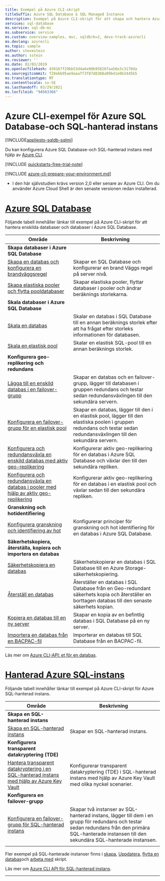 ```yaml
---
title: Exempel på Azure CLI-skript
titleSuffix: Azure SQL Database & SQL Managed Instance
description: Exempel på Azure CLI-skript för att skapa och hantera Azure SQL Database och Azure SQL-hanterad instans
services: sql-database
ms.service: sql-db-mi
ms.subservice: service
ms.custom: overview-samples, mvc, sqldbrb=2, devx-track-azurecli
ms.devlang: azurecli
ms.topic: sample
author: stevestein
ms.author: sstein
ms.reviewer: ''
ms.date: 02/03/2019
ms.openlocfilehash: 439167f29bb53d4a6e90b95826faa56e3c3170da
ms.sourcegitcommit: f28ebb95ae9aaaff3f87d8388a09b41e0b3445b5
ms.translationtype: MT
ms.contentlocale: sv-SE
ms.lasthandoff: 03/29/2021
ms.locfileid: "94563366"
---
```

# <a name="azure-cli-samples-for-azure-sql-database-and-sql-managed-instance"></a>Azure CLI-exempel för Azure SQL Database-och SQL-hanterad instans 
 
[!INCLUDE[appliesto-sqldb-sqlmi](../includes/appliesto-sqldb-sqlmi.md)]

Du kan konfigurera Azure SQL Database-och SQL-hanterad instans med hjälp av <a href="/cli/azure">Azure CLI</a>.

[!INCLUDE [quickstarts-free-trial-note](../../../includes/quickstarts-free-trial-note.md)]

[!INCLUDE [azure-cli-prepare-your-environment.md](../../../includes/azure-cli-prepare-your-environment.md)]

 - I den här självstudien krävs version 2,0 eller senare av Azure CLI. Om du använder Azure Cloud Shell är den senaste versionen redan installerad.

# <a name="azure-sql-database"></a>[Azure SQL Database](#tab/single-database)

Följande tabell innehåller länkar till exempel på Azure CLI-skript för att hantera enskilda databaser och databaser i Azure SQL Database. 

|Område|Beskrivning|
|---|---|
|**Skapa databaser i Azure SQL Database**||
| [Skapa en databas och konfigurera en brandväggsregel](scripts/create-and-configure-database-cli.md) | Skapar en SQL Database och konfigurerar en brand Väggs regel på server nivå. |
| [Skapa elastiska pooler och flytta pooldatabaser](scripts/move-database-between-elastic-pools-cli.md) | Skapar elastiska pooler, flyttar databaser i pooler och ändrar beräknings storlekarna. |
|**Skala databaser i Azure SQL Database**||
| [Skala en databas](scripts/monitor-and-scale-database-cli.md) | Skalar en databas i SQL Database till en annan beräknings storlek efter att ha frågat efter storleks informationen för databasen. |
| [Skala en elastisk pool](scripts/scale-pool-cli.md) | Skalar en elastisk SQL-pool till en annan beräknings storlek. |
|**Konfigurera geo-replikering och redundans**||
| [Lägga till en enskild databas i en failover-grupp](scripts/add-database-to-failover-group-cli.md)| Skapar en databas och en failover-grupp, lägger till databasen i gruppen redundans och testar sedan redundansväxlingen till den sekundära servern. |
| [Konfigurera en failover-grupp för en elastisk pool](../../sql-database/scripts/sql-database-add-elastic-pool-to-failover-group-cli.md) | Skapar en databas, lägger till den i en elastisk pool, lägger till den elastiska poolen i gruppen redundans och testar sedan redundansväxlingen till den sekundära servern. |
| [Konfigurera och redundansväxla en enskild databas med aktiv geo-replikering](../../sql-database/scripts/sql-database-setup-geodr-and-failover-database-cli.md)| Konfigurerar aktiv geo-replikering för en databas i Azure SQL Database och växlar den till den sekundära repliken. |
| [Konfigurera och redundansväxla en databas i pooler med hjälp av aktiv geo-replikering](../../sql-database/scripts/sql-database-setup-geodr-and-failover-pool-cli.md)| Konfigurerar aktiv geo-replikering för en databas i en elastisk pool och växlar sedan till den sekundära repliken. |
| **Granskning och hotidentifiering** |
| [Konfigurera granskning och identifiering av hot](../../sql-database/scripts/sql-database-auditing-and-threat-detection-cli.md)| Konfigurerar principer för granskning och hot identifiering för en databas i Azure SQL Database. |
| **Säkerhetskopiera, återställa, kopiera och importera en databas**||
| [Säkerhetskopiera en databas](../../sql-database/scripts/sql-database-backup-database-cli.md)| Säkerhetskopierar en databas i SQL Database till en Azure Storage-säkerhetskopiering. |
| [Återställ en databas](../../sql-database/scripts/sql-database-restore-database-cli.md)| Återställer en databas i SQL Database från en Geo-redundant säkerhets kopia och återställer en borttagen databas till den senaste säkerhets kopian. |
| [Kopiera en databas till en ny server](../../sql-database/scripts/sql-database-copy-database-to-new-server-cli.md) | Skapar en kopia av en befintlig databas i SQL Database på en ny server. |
| [Importera en databas från en BACPAC-fil](../../sql-database/scripts/sql-database-import-from-bacpac-cli.md)| Importerar en databas till SQL Database från en BACPAC-fil. |
|||

Läs mer om [Azure CLI-API: et för en databas](single-database-manage.md#the-azure-cli).

# <a name="azure-sql-managed-instance"></a>[Hanterad Azure SQL-instans](#tab/managed-instance)

Följande tabell innehåller länkar till exempel på Azure CLI-skript för Azure SQL-hanterad instans.

|Område|Beskrivning|
|---|---|
| **Skapa en SQL-hanterad instans**||
| [Skapa en SQL-hanterad instans](../../sql-database/scripts/sql-database-create-configure-managed-instance-cli.md)| Skapar en SQL-hanterad instans. |
| **Konfigurera transparent datakryptering (TDE)**||
| [Hantera transparent datakryptering i en SQL-hanterad instans med hjälp av Azure Key Vault](../../sql-database/scripts/transparent-data-encryption-byok-sql-managed-instance-cli.md)| Konfigurerar transparent datakryptering (TDE) i SQL-hanterad instans med hjälp av Azure Key Vault med olika nyckel scenarier. |
|**Konfigurera en failover-grupp**||
| [Konfigurera en failover-grupp för SQL-hanterad instans](../../sql-database/scripts/sql-database-add-managed-instance-to-failover-group-cli.md) | Skapar två instanser av SQL-hanterad instans, lägger till dem i en grupp för redundans och testar sedan redundans från den primära SQL-hanterade instansen till den sekundära SQL-hanterade instansen. |
|||

Fler exempel på SQL-hanterade instanser finns i [skapa](/archive/blogs/sqlserverstorageengine/create-azure-sql-managed-instance-using-azure-cli), [Uppdatera](/archive/blogs/sqlserverstorageengine/modify-azure-sql-database-managed-instance-using-azure-cli), [flytta en databas](/archive/blogs/sqlserverstorageengine/cross-instance-point-in-time-restore-in-azure-sql-database-managed-instance)och [arbeta med](https://medium.com/azure-sqldb-managed-instance/working-with-sql-managed-instance-using-azure-cli-611795fe0b44) skript.

Läs mer om [Azure CLI API för SQL-hanterad instans](../managed-instance/api-references-create-manage-instance.md#azure-cli-create-and-configure-managed-instances).

---